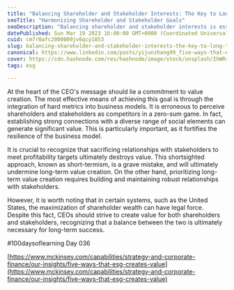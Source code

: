 ```yaml
---
title: "Balancing Shareholder and Stakeholder Interests: The Key to Long-Term Value Creation"
seoTitle: "Harmonizing Shareholder and Stakeholder Goals"
seoDescription: "Balancing shareholder and stakeholder interests is essential for creating long-term value and ensuring business resilience"
datePublished: Sun Mar 19 2023 16:00:00 GMT+0000 (Coordinated Universal Time)
cuid: cm7r0afc2000009jv6qcy1853
slug: balancing-shareholder-and-stakeholder-interests-the-key-to-long-term-value-creation
canonical: https://www.linkedin.com/posts/yijunzhang99_five-ways-that-esg-creates-value-activity-7043415573388521472-KkvL?utm_source=share&utm_medium=member_desktop&rcm=ACoAAB__PoIB1cLUOPR8eYXzRLP87SRTwoyiOsQ
cover: https://cdn.hashnode.com/res/hashnode/image/stock/unsplash/IhWRrZx4-kk/upload/ada8d11a3e3a915bd141674fe3742832.jpeg
tags: esg

---
```


At the heart of the CEO's message should lie a commitment to value creation. The most effective means of achieving this goal is through the integration of hard metrics into business models. It is erroneous to perceive shareholders and stakeholders as competitors in a zero-sum game. In fact, establishing strong connections with a diverse range of social elements can generate significant value. This is particularly important, as it fortifies the resilience of the business model.

It is crucial to recognize that sacrificing relationships with stakeholders to meet profitability targets ultimately destroys value. This shortsighted approach, known as short-termism, is a grave mistake, and will ultimately undermine long-term value creation. On the other hand, prioritizing long-term value creation requires building and maintaining robust relationships with stakeholders.

However, it is worth noting that in certain systems, such as the United States, the maximization of shareholder wealth can have legal force. Despite this fact, CEOs should strive to create value for both shareholders and stakeholders, recognizing that a balance between the two is ultimately necessary for long-term success.

#100daysoflearning Day 036

[https://www.mckinsey.com/capabilities/strategy-and-corporate-finance/our-insights/five-ways-that-esg-creates-value](https://www.mckinsey.com/capabilities/strategy-and-corporate-finance/our-insights/five-ways-that-esg-creates-value)